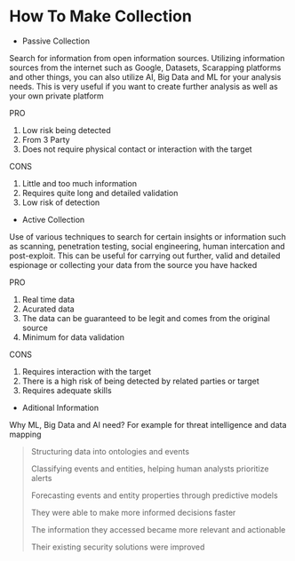 # How To Make Collection

- Passive Collection 

Search for information from open information sources. Utilizing information sources from the internet such as Google, Datasets, Scarapping platforms and other things, you can also utilize AI, Big Data and ML for your analysis needs. This is very useful if you want to create further analysis as well as your own private platform

PRO 

1. Low risk being detected
2. From 3 Party
3. Does not require physical contact or interaction with the target

CONS 

1. Little and too much information
2. Requires quite long and detailed validation
3. Low risk of detection 

- Active Collection

Use of various techniques to search for certain insights or information such as scanning, penetration testing, social engineering, human intercation and post-exploit. This can be useful for carrying out further, valid and detailed espionage or collecting your data from the source you have hacked

PRO 

1. Real time data
2. Acurated data
3. The data can be guaranteed to be legit and comes from the original source
4. Minimum for data validation
    
CONS 

1. Requires interaction with the target
2. There is a high risk of being detected by related parties or target
3. Requires adequate skills

- Aditional Information 

Why ML, Big Data and AI need? For example for threat intelligence and data mapping 

> Structuring data into ontologies and events
> 
> Classifying events and entities, helping human analysts prioritize alerts
> 
> Forecasting events and entity properties through predictive models
> 
> They were able to make more informed decisions faster
> 
> The information they accessed became more relevant and actionable
> 
> Their existing security solutions were improved
> 
